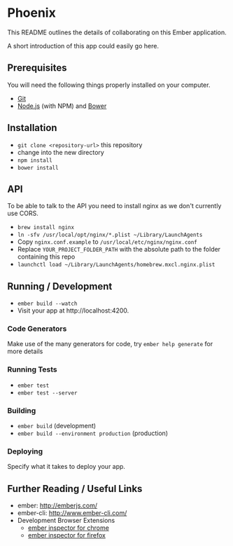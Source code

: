# Phoenix

This README outlines the details of collaborating on this Ember application.

A short introduction of this app could easily go here.

## Prerequisites

You will need the following things properly installed on your computer.

* [Git](http://git-scm.com/)
* [Node.js](http://nodejs.org/) (with NPM) and [Bower](http://bower.io/)

## Installation

* `git clone <repository-url>` this repository
* change into the new directory
* `npm install`
* `bower install`

## API

To be able to talk to the API you need to install nginx as we don't currently use CORS.

* `brew install nginx`
* `ln -sfv /usr/local/opt/nginx/*.plist ~/Library/LaunchAgents`
* Copy `nginx.conf.example` to `/usr/local/etc/nginx/nginx.conf`
* Replace `YOUR_PROJECT_FOLDER_PATH` with the absolute path to the folder containing this repo
* `launchctl load ~/Library/LaunchAgents/homebrew.mxcl.nginx.plist`

## Running / Development

* `ember build --watch`
* Visit your app at http://localhost:4200.

### Code Generators

Make use of the many generators for code, try `ember help generate` for more details

### Running Tests

* `ember test`
* `ember test --server`

### Building

* `ember build` (development)
* `ember build --environment production` (production)

### Deploying

Specify what it takes to deploy your app.

## Further Reading / Useful Links

* ember: http://emberjs.com/
* ember-cli: http://www.ember-cli.com/
* Development Browser Extensions
  * [ember inspector for chrome](https://chrome.google.com/webstore/detail/ember-inspector/bmdblncegkenkacieihfhpjfppoconhi)
  * [ember inspector for firefox](https://addons.mozilla.org/en-US/firefox/addon/ember-inspector/)
